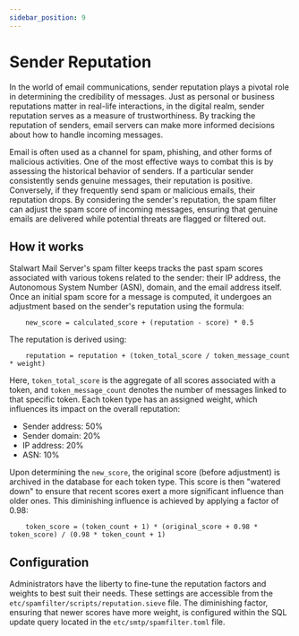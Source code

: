 ```yaml
---
sidebar_position: 9
---
```


# Sender Reputation

In the world of email communications, sender reputation plays a pivotal role in determining the credibility of messages. Just as personal or business reputations matter in real-life interactions, in the digital realm, sender reputation serves as a measure of trustworthiness. By tracking the reputation of senders, email servers can make more informed decisions about how to handle incoming messages.

Email is often used as a channel for spam, phishing, and other forms of malicious activities. One of the most effective ways to combat this is by assessing the historical behavior of senders. If a particular sender consistently sends genuine messages, their reputation is positive. Conversely, if they frequently send spam or malicious emails, their reputation drops. By considering the sender's reputation, the spam filter can adjust the spam score of incoming messages, ensuring that genuine emails are delivered while potential threats are flagged or filtered out.

## How it works

Stalwart Mail Server's spam filter keeps tracks the past spam scores associated with various tokens related to the sender: their IP address, the Autonomous System Number (ASN), domain, and the email address itself. Once an initial spam score for a message is computed, it undergoes an adjustment based on the sender's reputation using the formula:

```
    new_score = calculated_score + (reputation - score) * 0.5
```

The reputation is derived using:

```
    reputation = reputation + (token_total_score / token_message_count * weight)
```

Here, `token_total_score` is the aggregate of all scores associated with a token, and `token_message_count` denotes the number of messages linked to that specific token. Each token type has an assigned weight, which influences its impact on the overall reputation:

- Sender address: 50%
- Sender domain: 20%
- IP address: 20%
- ASN: 10%

Upon determining the `new_score`, the original score (before adjustment) is archived in the database for each token type. This score is then "watered down" to ensure that recent scores exert a more significant influence than older ones. This diminishing influence is achieved by applying a factor of 0.98:

```
    token_score = (token_count + 1) * (original_score + 0.98 * token_score) / (0.98 * token_count + 1)
```

## Configuration

Administrators have the liberty to fine-tune the reputation factors and weights to best suit their needs. These settings are accessible from the `etc/spamfilter/scripts/reputation.sieve` file. The diminishing factor, ensuring that newer scores have more weight, is configured within the SQL update query located in the `etc/smtp/spamfilter.toml` file.

